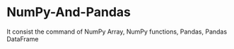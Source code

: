 # NumPy-And-Pandas
It consist the command of NumPy Array, NumPy functions, Pandas, Pandas DataFrame

